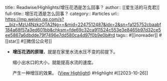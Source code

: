 title:: Readwise/Highlights/增压花洒是怎么回事？
author:: [[爱生活的马克君]]
full-title:: 增压花洒是怎么回事？
category:: #articles
url:: https://mp.weixin.qq.com/s?__biz=MzU4NzkzOTA2Ng==&mid=2247512487&idx=2&sn=fa125752cbaabf184a68f57a3ed601bb&chksm=fde69c32ca911524c553e3e8465b97d32ce5ee5867a6dbdde79f7496e7dd580ca4d97f0b9e0b#rd
tags:: #[[inoreader]] #[[star]] #[[微信公众号]]

- **增压花洒的原理**，就是在家里水流水压不变的前提下。
  
  缩小出水口的大小，就能提高水流的速度。
  
  产生一种增压的效果。 ([View Highlight](https://read.readwise.io/read/01hdmrt18hgh2gsmmqy5vp4qhd)) #Highlight #[[2023-10-26]]